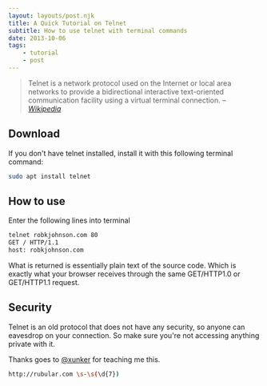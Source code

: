 ```yaml
---
layout: layouts/post.njk
title: A Quick Tutorial on Telnet
subtitle: How to use telnet with terminal commands
date: 2013-10-06
tags:
    - tutorial
    - post
---
```


>Telnet is a network protocol used on the Internet or local area networks to provide a bidirectional interactive text-oriented communication facility using a virtual terminal connection. – *[Wikipedia](http://en.wikipedia.org/wiki/Telnet)*

## Download

If you don't have telnet installed, install it with this following terminal command:

```bash
sudo apt install telnet
```

## How to use

Enter the following lines into terminal

```bash
telnet robkjohnson.com 80
GET / HTTP/1.1
host: robkjohnson.com
```

What is returned is essentially plain text of the source code. Which is exactly what your browser receives through the same GET/HTTP1.0 or GET/HTTP1.1 request.

## Security

Telnet is an old protocol that does not have any security, so anyone can eavesdrop on your connection. So make sure you're not accessing anything private with it.

Thanks goes to [@xunker](http://twitter.com/xunker) for teaching me this.

```bash
http://rubular.com \s-\s(\d{7})
```